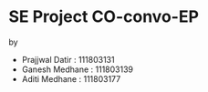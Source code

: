 # SE Project CO-convo-EP

by 
- Prajjwal Datir : 111803131
- Ganesh Medhane : 111803139
- Aditi Medhane : 111803177
